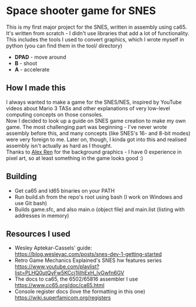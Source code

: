 # Space shooter game for SNES
This is my first major project for the SNES, written in assembly using ca65.  
It's written from scratch - I didn't use libraries that add a lot of functionality. This includes the tools I used to convert graphics, which I wrote myself in python (you can find them in the tool/ directory)  

* **DPAD** - move around
* **B** - shoot
* **A** - accelerate
## How I made this
I always wanted to make a game for the SNES/NES, inspired by YouTube videos about Mario 3 TASs and other explanations of very low-level computing concepts on those consoles.  
Now I decided to look up a guide on SNES game creation to make my own game. The most challenging part was beginning - I've never wrote assembly before this, and many concepts (like SNES's 16- and 8-bit modes) were very foreign to me. Later on, though, I kinda got into this and realised assembly isn't actually as hard as I thought.  
Thanks to [Alex Ren](https://github.com/qcoral) for the background graphics - I have 0 experience in pixel art, so at least something in the game looks good :)
## Building
* Get ca65 and ld65 binaries on your PATH
* Run build.sh from the repo's root using bash (I work on Windows and use Git bash)
* Builds game.sfc, and also main.o (object file) and main.list (listing with addresses in memory)

## Resources I used
* Wesley Aptekar-Cassels' guide:  
https://blog.wesleyac.com/posts/snes-dev-1-getting-started  
* Retro Game Mechanics Explained's SNES hw features series  
https://www.youtube.com/playlist?list=PLHQ0utQyFw5KCcj1ljIhExH_lvGwfn6GV
* The docs to ca65, the 6502/65816 assembler I use  
https://www.cc65.org/doc/ca65.html  
* Console register docs (love the formatting in this one)  
https://wiki.superfamicom.org/registers  